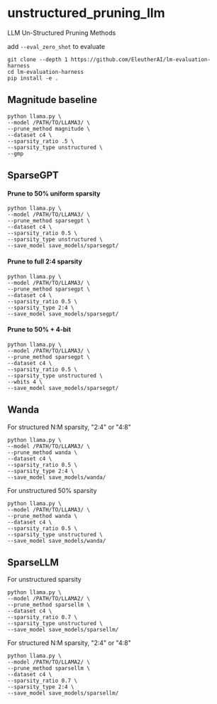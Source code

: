 # unstructured_pruning_llm
LLM Un-Structured Pruning Methods

add `--eval_zero_shot` to evaluate 
```
git clone --depth 1 https://github.com/EleutherAI/lm-evaluation-harness
cd lm-evaluation-harness
pip install -e .
```

## Magnitude baseline
```
python llama.py \
--model /PATH/TO/LLAMA3/ \
--prune_method magnitude \
--dataset c4 \
--sparsity_ratio .5 \
--sparsity_type unstructured \
--gmp
```

## SparseGPT
#### Prune to 50\% uniform sparsity
```
python llama.py \
--model /PATH/TO/LLAMA3/ \
--prune_method sparsegpt \
--dataset c4 \
--sparsity_ratio 0.5 \
--sparsity_type unstructured \
--save_model save_models/sparsegpt/
```
#### Prune to full 2:4 sparsity
```
python llama.py \
--model /PATH/TO/LLAMA3/ \
--prune_method sparsegpt \
--dataset c4 \
--sparsity_ratio 0.5 \
--sparsity_type 2:4 \
--save_model save_models/sparsegpt/
```
#### Prune to 50\% + 4-bit
```
python llama.py \
--model /PATH/TO/LLAMA3/ \
--prune_method sparsegpt \
--dataset c4 \
--sparsity_ratio 0.5 \
--sparsity_type unstructured \
--wbits 4 \
--save_model save_models/sparsegpt/
```


## Wanda
For structured N:M sparsity, "2:4" or "4:8"
```
python llama.py \
--model /PATH/TO/LLAMA3/ \
--prune_method wanda \
--dataset c4 \
--sparsity_ratio 0.5 \
--sparsity_type 2:4 \
--save_model save_models/wanda/ 
```

For unstructured 50% sparsity
```
python llama.py \
--model /PATH/TO/LLAMA3/ \
--prune_method wanda \
--dataset c4 \
--sparsity_ratio 0.5 \
--sparsity_type unstructured \
--save_model save_models/wanda/ 
```

## SparseLLM
For unstructured sparsity
```
python llama.py \
--model /PATH/TO/LLAMA2/ \
--prune_method sparsellm \
--dataset c4 \
--sparsity_ratio 0.7 \
--sparsity_type unstructured \
--save_model save_models/sparsellm/ 
```

For structured N:M sparsity, "2:4" or "4:8"
```
python llama.py \
--model /PATH/TO/LLAMA2/ \
--prune_method sparsellm \
--dataset c4 \
--sparsity_ratio 0.7 \
--sparsity_type 2:4 \
--save_model save_models/sparsellm/ 
```